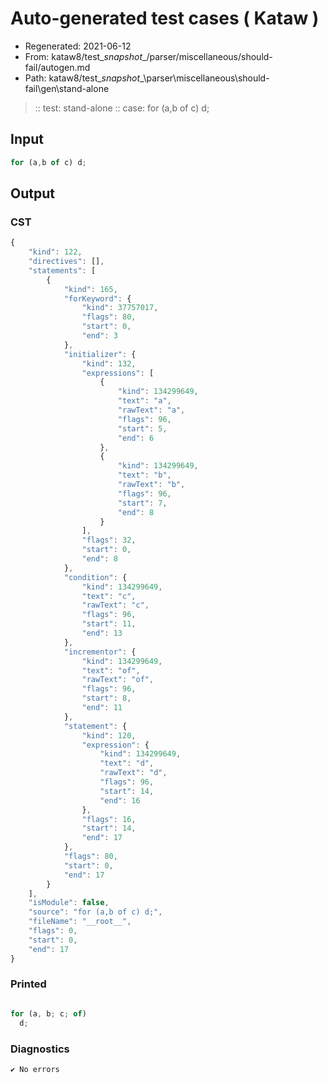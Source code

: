 # Auto-generated test cases ( Kataw )
- Regenerated: 2021-06-12
- From: kataw8/test\__snapshot__/parser/miscellaneous/should-fail/autogen.md
- Path: kataw8/test\__snapshot__\parser\miscellaneous\should-fail\gen\stand-alone
> :: test: stand-alone
> :: case: for (a,b of c) d;
## Input

`````js
for (a,b of c) d;
`````
## Output

### CST

```javascript
{
    "kind": 122,
    "directives": [],
    "statements": [
        {
            "kind": 165,
            "forKeyword": {
                "kind": 37757017,
                "flags": 80,
                "start": 0,
                "end": 3
            },
            "initializer": {
                "kind": 132,
                "expressions": [
                    {
                        "kind": 134299649,
                        "text": "a",
                        "rawText": "a",
                        "flags": 96,
                        "start": 5,
                        "end": 6
                    },
                    {
                        "kind": 134299649,
                        "text": "b",
                        "rawText": "b",
                        "flags": 96,
                        "start": 7,
                        "end": 8
                    }
                ],
                "flags": 32,
                "start": 0,
                "end": 8
            },
            "condition": {
                "kind": 134299649,
                "text": "c",
                "rawText": "c",
                "flags": 96,
                "start": 11,
                "end": 13
            },
            "incrementor": {
                "kind": 134299649,
                "text": "of",
                "rawText": "of",
                "flags": 96,
                "start": 8,
                "end": 11
            },
            "statement": {
                "kind": 120,
                "expression": {
                    "kind": 134299649,
                    "text": "d",
                    "rawText": "d",
                    "flags": 96,
                    "start": 14,
                    "end": 16
                },
                "flags": 16,
                "start": 14,
                "end": 17
            },
            "flags": 80,
            "start": 0,
            "end": 17
        }
    ],
    "isModule": false,
    "source": "for (a,b of c) d;",
    "fileName": "__root__",
    "flags": 0,
    "start": 0,
    "end": 17
}
```

### Printed

```javascript

for (a, b; c; of)
  d;
```

### Diagnostics

```javascript
✔ No errors
```

